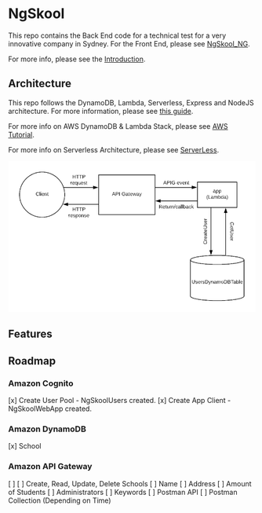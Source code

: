 # NgSkool

This repo contains the Back End code for a technical test for a very innovative company in Sydney. For the Front End, please see [NgSkool_NG](https://github.com/jacktator/NgSkool_NG).

For more info, please see the [Introduction](https://github.com/jacktator/NgSkool_NG).

## Architecture

This repo follows the DynamoDB, Lambda, Serverless, Express and NodeJS architecture. For more information, please see [this guide](https://serverless.com/blog/serverless-express-rest-api/).

For more info on AWS DynamoDB & Lambda Stack, please see [AWS Tutorial](https://aws.amazon.com/getting-started/projects/build-serverless-web-app-lambda-apigateway-s3-dynamodb-cognito/).

For more info on Serverless Architecture, please see [ServerLess](https://serverless.com).

![](./assets/architecture.jpg)

## Features

## Roadmap

### Amazon Cognito

[x] Create User Pool - NgSkoolUsers created.
[x] Create App Client - NgSkoolWebApp created.

### Amazon DynamoDB

[x] School

### Amazon API Gateway

[ ]
[ ] Create, Read, Update, Delete Schools
[ ] Name
[ ] Address
[ ] Amount of Students
[ ] Administrators
[ ] Keywords
[ ] Postman API
[ ] Postman Collection (Depending on Time)
